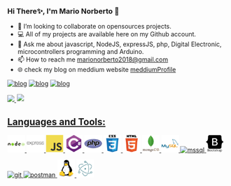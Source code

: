 ### Hi There✨, I'm Mario Norberto 👋
- 🤝 I’m looking to collaborate on  opensources projects.
- 💻 All of my projects are available here on my Github account.
- 💬 Ask me about javascript, NodeJS, expressJS, php, Digital Electronic, microcontrollers programming and Arduino.
- 📫 How to reach me marionorberto2018@gmail.com
- 🌐 check my blog on meddium website <a href="https://medium.com/@marionorberto2018">meddiumProfile</a> 

[![blog](https://img.shields.io/badge/LinkedIn-0077B5?style=for-the-badge&logo=linkedin&logoColor=white)](https://linkedin.com)
[![blog](https://img.shields.io/badge/Instagram-E4405F?style=for-the-badge&logo=instagram&logoColor=white)](https://instagram.com)
[![blog](https://img.shields.io/badge/Facebook-1877F2?style=for-the-badge&logo=facebook&logoColor=white)](https://m.facebook.com/profile.php?eav=AfZiwnDMKmsy_YofpEzxmIsEo6OGxinA5T86ArpNRkKpCPPyOZ0iZ0BQwofFKJC01ZY&ref_component=mfreebasic_home_header&ref_page=%2Fwap%2Fhome.php&refid=8&paipv=0)

<div style="display:flex;">
  <a href="https://github.com/marionorberto">

  <img  height="180em" src="https://github-readme-stats.vercel.app/api?username=marionorberto&show_icons=true&theme=dark"/>
  <img style="margin:2px;" height="180em" src="https://github-readme-stats.vercel.app/api/top-langs/?username=marionorberto&layout=compact&theme=dark"/>
</div>

<h2>Languages and Tools:</h2>
<p align="left">
  <a href="https://nodejs.org" target="_blank"> <img src="https://raw.githubusercontent.com/devicons/devicon/master/icons/nodejs/nodejs-original-wordmark.svg" alt="nodejs" width="40" height="40"/> </a> 
  <a href="https://expressjs.com" target="_blank"> <img src="https://raw.githubusercontent.com/devicons/devicon/master/icons/express/express-original-wordmark.svg" alt="express" width="40" height="40"/> </a> 
  <a href="https://developer.mozilla.org/en-US/docs/Web/JavaScript" target="_blank"> <img src="https://raw.githubusercontent.com/devicons/devicon/master/icons/javascript/javascript-original.svg" alt="javascript" width="40" height="40"/> </a>
  <a href="https://www.w3schools.com/cs/" target="_blank"> <img src="https://raw.githubusercontent.com/devicons/devicon/master/icons/csharp/csharp-original.svg" alt="csharp" width="40" height="40"/> </a> 
  <a href="https://www.php.net" target="_blank"> <img src="https://raw.githubusercontent.com/devicons/devicon/master/icons/php/php-original.svg" alt="php" width="40" height="40"/> </a> 
  <a href="https://www.w3schools.com/css/" target="_blank"> <img src="https://raw.githubusercontent.com/devicons/devicon/master/icons/css3/css3-original-wordmark.svg" alt="css3" width="40" height="40"/> </a> 
  <a href="https://www.w3.org/html/" target="_blank"> <img src="https://raw.githubusercontent.com/devicons/devicon/master/icons/html5/html5-original-wordmark.svg" alt="html5" width="40" height="40"/> </a> 
  <a href="https://www.mongodb.com/" target="_blank"> <img src="https://raw.githubusercontent.com/devicons/devicon/master/icons/mongodb/mongodb-original-wordmark.svg" alt="mongodb" width="40" height="40"/> </a> 
  <a href="https://www.mysql.com/" target="_blank"> <img src="https://raw.githubusercontent.com/devicons/devicon/master/icons/mysql/mysql-original-wordmark.svg" alt="mysql" width="40" height="40"/> 
  <a href="https://www.microsoft.com/en-us/sql-server" target="_blank"> <img src="https://www.svgrepo.com/show/303229/microsoft-sql-server-logo.svg" alt="mssql" width="40" height="40"/> </a>
  <a href="https://getbootstrap.com" target="_blank"> <img src="https://raw.githubusercontent.com/devicons/devicon/master/icons/bootstrap/bootstrap-plain-wordmark.svg" alt="bootstrap" width="40" height="40"/> </a> 
</p>
<p align="left"> 
  <a href="https://git-scm.com/" target="_blank"> <img src="https://www.vectorlogo.zone/logos/git-scm/git-scm-icon.svg" alt="git" width="40" height="40"/> </a> 
  <a href="https://postman.com" target="_blank"> <img src="https://www.vectorlogo.zone/logos/getpostman/getpostman-icon.svg" alt="postman" width="40" height="40"/> </a> 
  <a href="https://www.linux.org/" target="_blank"> <img src="https://raw.githubusercontent.com/devicons/devicon/master/icons/linux/linux-original.svg" alt="linux" width="40" height="40"/> </a> 
  <a href="https://www.electronjs.org" target="_blank"> <img src="https://raw.githubusercontent.com/devicons/devicon/master/icons/electron/electron-original.svg" alt="electron" width="40" height="40"/> </a> 
</p>
